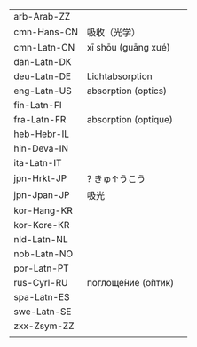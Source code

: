 | | | |
|-|-|-|
| arb-Arab-ZZ |  |  |
| cmn-Hans-CN | 吸收（光学） |  |
| cmn-Latn-CN | xī shōu (guāng xué) |  |
| dan-Latn-DK |  |  |
| deu-Latn-DE | Lichtabsorption |  |
| eng-Latn-US | absorption (optics) |  |
| fin-Latn-FI |  |  |
| fra-Latn-FR | absorption (optique) |  |
| heb-Hebr-IL |  |  |
| hin-Deva-IN |  |  |
| ita-Latn-IT |  |  |
| jpn-Hrkt-JP | ? きゅ↑うこう |  |
| jpn-Jpan-JP | 吸光 |  |
| kor-Hang-KR |  |  |
| kor-Kore-KR |  |  |
| nld-Latn-NL |  |  |
| nob-Latn-NO |  |  |
| por-Latn-PT |  |  |
| rus-Cyrl-RU | поглоще́ние (о́птик) |  |
| spa-Latn-ES |  |  |
| swe-Latn-SE |  |  |
| zxx-Zsym-ZZ |  |  |
|  |  |  |
